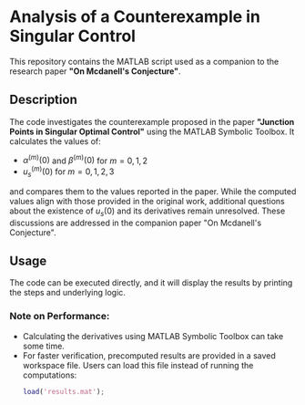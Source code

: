 # Analysis of a Counterexample in Singular Control

This repository contains the MATLAB script used as a companion to the research paper **"On Mcdanell's Conjecture"**. 

## Description

The code investigates the counterexample proposed in the paper **"Junction Points in Singular Optimal Control"** using the MATLAB Symbolic Toolbox. It calculates the values of:
- $`\alpha^{(m)}(0)`$ and $`\beta^{(m)}(0)`$ for $`m = 0, 1, 2`$
- $`u_s^{(m)}(0)`$ for $`m = 0, 1, 2, 3`$

and compares them to the values reported in the paper. While the computed values align with those provided in the original work, additional questions about the existence of $`u_s(0)`$ and its derivatives remain unresolved. These discussions are addressed in the companion paper "On Mcdanell's Conjecture".

## Usage

The code can be executed directly, and it will display the results by printing the steps and underlying logic.

### Note on Performance:
- Calculating the derivatives using MATLAB Symbolic Toolbox can take some time.
- For faster verification, precomputed results are provided in a saved workspace file. Users can load this file instead of running the computations:
  ```matlab
  load('results.mat');
